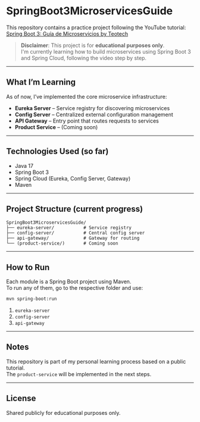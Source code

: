 # SpringBoot3MicroservicesGuide

This repository contains a practice project following the YouTube tutorial:  
[Spring Boot 3: Guía de Microservicios by Teotech](https://www.youtube.com/watch?v=t0D4OPcugyI)

> **Disclaimer**: This project is for **educational purposes only**.  
> I'm currently learning how to build microservices using Spring Boot 3 and Spring Cloud, following the video step by step.

---

## What I’m Learning
As of now, I’ve implemented the core microservice infrastructure:
- **Eureka Server** – Service registry for discovering microservices
- **Config Server** – Centralized external configuration management
- **API Gateway** – Entry point that routes requests to services
- **Product Service** – (Coming soon)

---

## Technologies Used (so far)
- Java 17
- Spring Boot 3
- Spring Cloud (Eureka, Config Server, Gateway)
- Maven

---

## Project Structure (current progress)
```text
SpringBoot3MicroservicesGuide/
├── eureka-server/           # Service registry
├── config-server/           # Central config server
├── api-gateway/             # Gateway for routing
└── (product-service/)       # Coming soon
```

---

## How to Run
Each module is a Spring Boot project using Maven.  
To run any of them, go to the respective folder and use:

```bash
mvn spring-boot:run
```
1. `eureka-server`  
2. `config-server`  
3. `api-gateway`

---

## Notes

This repository is part of my personal learning process based on a public tutorial.  
The `product-service` will be implemented in the next steps.

---

## License
Shared publicly for educational purposes only.
